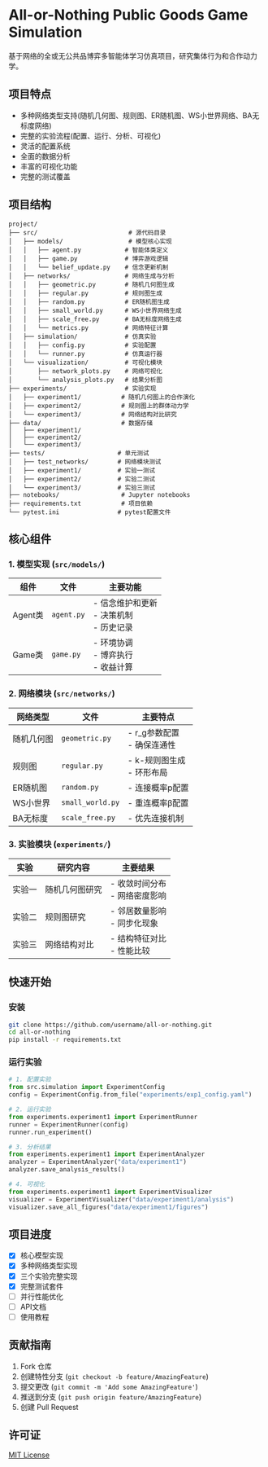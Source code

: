 # All-or-Nothing Public Goods Game Simulation

基于网络的全或无公共品博弈多智能体学习仿真项目，研究集体行为和合作动力学。

## 项目特点

- 多种网络类型支持(随机几何图、规则图、ER随机图、WS小世界网络、BA无标度网络)
- 完整的实验流程(配置、运行、分析、可视化)
- 灵活的配置系统
- 全面的数据分析
- 丰富的可视化功能
- 完整的测试覆盖

## 项目结构

```
project/
├── src/                         # 源代码目录
│   ├── models/                  # 模型核心实现
│   │   ├── agent.py            # 智能体类定义
│   │   ├── game.py             # 博弈游戏逻辑
│   │   └── belief_update.py    # 信念更新机制
│   ├── networks/               # 网络生成与分析
│   │   ├── geometric.py        # 随机几何图生成
│   │   ├── regular.py          # 规则图生成
│   │   ├── random.py           # ER随机图生成
│   │   ├── small_world.py      # WS小世界网络生成
│   │   ├── scale_free.py       # BA无标度网络生成
│   │   └── metrics.py          # 网络特征计算
│   ├── simulation/             # 仿真实验
│   │   ├── config.py           # 实验配置
│   │   └── runner.py           # 仿真运行器
│   └── visualization/          # 可视化模块
│       ├── network_plots.py    # 网络可视化
│       └── analysis_plots.py   # 结果分析图
├── experiments/                # 实验实现
│   ├── experiment1/           # 随机几何图上的合作演化
│   ├── experiment2/           # 规则图上的群体动力学
│   └── experiment3/           # 网络结构对比研究
├── data/                      # 数据存储
│   ├── experiment1/          
│   ├── experiment2/          
│   └── experiment3/          
├── tests/                    # 单元测试
│   ├── test_networks/        # 网络模块测试
│   ├── experiment1/          # 实验一测试
│   ├── experiment2/          # 实验二测试
│   └── experiment3/          # 实验三测试
├── notebooks/                 # Jupyter notebooks
├── requirements.txt           # 项目依赖
└── pytest.ini                # pytest配置文件
```

## 核心组件

### 1. 模型实现 (`src/models/`)

| 组件 | 文件 | 主要功能 |
|-----|------|---------|
| Agent类 | `agent.py` | - 信念维护和更新<br>- 决策机制<br>- 历史记录 |
| Game类 | `game.py` | - 环境协调<br>- 博弈执行<br>- 收益计算 |

### 2. 网络模块 (`src/networks/`)

| 网络类型 | 文件 | 主要特点 |
|---------|------|---------|
| 随机几何图 | `geometric.py` | - r_g参数配置<br>- 确保连通性 |
| 规则图 | `regular.py` | - k-规则图生成<br>- 环形布局 |
| ER随机图 | `random.py` | - 连接概率p配置 |
| WS小世界 | `small_world.py` | - 重连概率β配置 |
| BA无标度 | `scale_free.py` | - 优先连接机制 |

### 3. 实验模块 (`experiments/`)

| 实验 | 研究内容 | 主要结果 |
|-----|---------|---------|
| 实验一 | 随机几何图研究 | - 收敛时间分布<br>- 网络密度影响 |
| 实验二 | 规则图研究 | - 邻居数量影响<br>- 同步化现象 |
| 实验三 | 网络结构对比 | - 结构特征对比<br>- 性能比较 |

## 快速开始

### 安装
```bash
git clone https://github.com/username/all-or-nothing.git
cd all-or-nothing
pip install -r requirements.txt
```

### 运行实验
```python
# 1. 配置实验
from src.simulation import ExperimentConfig
config = ExperimentConfig.from_file("experiments/exp1_config.yaml")

# 2. 运行实验
from experiments.experiment1 import ExperimentRunner
runner = ExperimentRunner(config)
runner.run_experiment()

# 3. 分析结果
from experiments.experiment1 import ExperimentAnalyzer
analyzer = ExperimentAnalyzer("data/experiment1")
analyzer.save_analysis_results()

# 4. 可视化
from experiments.experiment1 import ExperimentVisualizer
visualizer = ExperimentVisualizer("data/experiment1/analysis")
visualizer.save_all_figures("data/experiment1/figures")
```

## 项目进度

- [x] 核心模型实现
- [x] 多种网络类型实现
- [x] 三个实验完整实现
- [x] 完整测试套件
- [ ] 并行性能优化
- [ ] API文档
- [ ] 使用教程

## 贡献指南

1. Fork 仓库
2. 创建特性分支 (`git checkout -b feature/AmazingFeature`)
3. 提交更改 (`git commit -m 'Add some AmazingFeature'`)
4. 推送到分支 (`git push origin feature/AmazingFeature`)
5. 创建 Pull Request

## 许可证

[MIT License](LICENSE)
